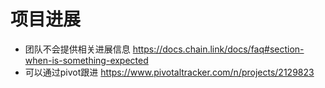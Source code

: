 # 项目进展
- 团队不会提供相关进展信息
https://docs.chain.link/docs/faq#section-when-is-something-expected
- 可以通过pivot跟进
https://www.pivotaltracker.com/n/projects/2129823
